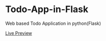 # Todo-App-in-Flask
Web based Todo Application in python(Flask) 

[Live Preview](https://todo-app-flask102.herokuapp.com/)
